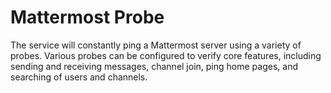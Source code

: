 # Mattermost Probe
The service will constantly ping a Mattermost server using a variety of probes. 
Various probes can be configured to verify core features, including sending 
and receiving messages, channel join, ping home pages, and searching of
users and channels.